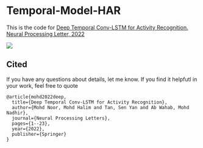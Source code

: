 # Temporal-Model-HAR

This is the code for [Deep Temporal Conv-LSTM for Activity Recognition. Neural Processing Letter, 2022](http://dx.doi.org/10.1007/s11063-022-10799-5)

![](https://github.com/mohalim/Temporal-Model-HAR/blob/main/Fig1_Proposed%20Model.png)

## Cited
If you have any questions about details, let me know. If you find it helpfutl in your work, feel free to quote
```
@article{mohd2022deep,
  title={Deep Temporal Conv-LSTM for Activity Recognition},
  author={Mohd Noor, Mohd Halim and Tan, Sen Yan and Ab Wahab, Mohd Nadhir},
  journal={Neural Processing Letters},
  pages={1--23},
  year={2022},
  publisher={Springer}
}
```
